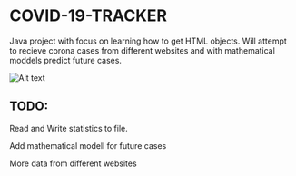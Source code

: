 # COVID-19-TRACKER
Java project with focus on learning how to get HTML objects. Will attempt to recieve corona cases from different websites and with mathematical moddels predict future cases.

![Alt text](https://i.imgur.com/9UAtQbH.png "Title")


## TODO:
Read and Write statistics to file. 

Add mathematical modell for future cases

More data from different websites
